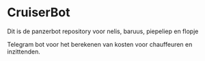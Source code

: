 # CruiserBot
Dit is de panzerbot repository voor nelis, baruus, piepeliep en flopje

Telegram bot voor het berekenen van kosten voor chauffeuren en inzittenden.
